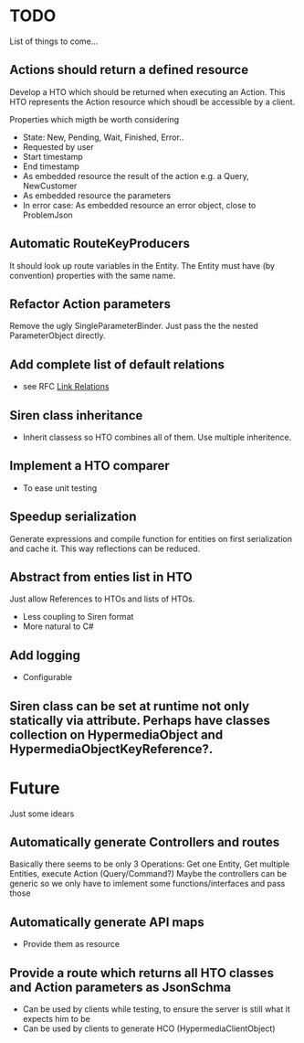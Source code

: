 # TODO
List of things to come...

## Actions should return a defined resource
Develop a HTO which should be returned when executing an Action. This HTO represents the Action resource which shoudl be accessible by a client.

Properties which migth be worth considering
- State: New, Pending, Wait, Finished, Error..
- Requested by user
- Start timestamp
- End timestamp
- As embedded resource the result of the action e.g. a Query, NewCustomer
- As embedded resource the parameters
- In error case: As embedded resource an error object, close to ProblemJson

## Automatic RouteKeyProducers
It should look up route variables in the Entity. The Entity must have (by convention) properties with the same name.

## Refactor Action parameters
Remove the ugly SingleParameterBinder. Just pass the the nested ParameterObject directly.

## Add complete list of default relations
- see RFC [Link Relations](https://www.iana.org/assignments/link-relations/link-relations.xhtml)

## Siren class inheritance
- Inherit classess so HTO combines all of them. Use multiple inheritence.

## Implement a HTO comparer
- To ease unit testing

## Speedup serialization
Generate expressions and compile function for entities on first serialization and cache it. This way reflections can be reduced.

## Abstract from enties list in HTO
Just allow References to HTOs and lists of HTOs.

- Less coupling to Siren format
- More natural to C#

## Add logging
- Configurable

## Siren class can be set at runtime not only statically via attribute. Perhaps have classes collection on HypermediaObject and HypermediaObjectKeyReference?.

# Future
Just some idears

## Automatically generate Controllers and routes
Basically there seems to be only 3 Operations: Get one Entity, Get multiple Entities, execute Action (Query/Command?)
Maybe the controllers can be generic so we only have to imlement some functions/interfaces and pass those

## Automatically generate API maps
- Provide them as resource

## Provide a route which returns all HTO classes and Action parameters as JsonSchma
- Can be used by clients while testing, to ensure the server is still what it expects him to be
- Can be used by clients to generate HCO (HypermediaClientObject)
